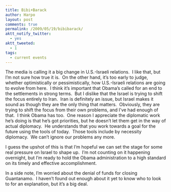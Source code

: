 ```yaml
---
title: Bibi+Barack
author: Harpo
layout: post
comments: true
permalink: /2009/05/19/bibibarack/
aktt_notify_twitter:
  - yes
aktt_tweeted:
  - 1
tags:
  - current events
---
```

The media is calling it a big change in U.S.-Israeli relations.  I like that, but I&#8217;m not sure how true it is.  On the other hand, it&#8217;s too early to judge, whether optimistically or pessimistically, how U.S.-Israeli relations are going to evolve from here.  I think it&#8217;s important that Obama&#8217;s called for an end to the settlements in strong terms.  But I dislike that the Israel is trying to shift the focus entirely to Iran.  Iran is definitely an issue, but Israel makes it sound as though they are the only thing that matters.  Obviously, they are trying to shift the focus from their own problems, and I&#8217;ve had enough of that.  I think Obama has too.  One reason I appreciate the diplomatic work he&#8217;s doing is that he&#8217;s got priorities, but he doesn&#8217;t let them get in the way of actual diplomacy.  He understands that you work towards a goal for the future using the tools of today.  Those tools include by necessity diplomacy.  We can&#8217;t ignore our problems any more.

I guess the upshot of this is that I&#8217;m hopeful we can set the stage for some real pressure on Israel to shape up.  I&#8217;m not counting on it happening overnight, but I&#8217;m ready to hold the Obama administration to a high standard on its timely and effective accomplishment.

In a side note, I&#8217;m worried about the denial of funds for closing Guantanamo.  I haven&#8217;t found out enough about it yet to know who to look to for an explanation, but it&#8217;s a big deal.